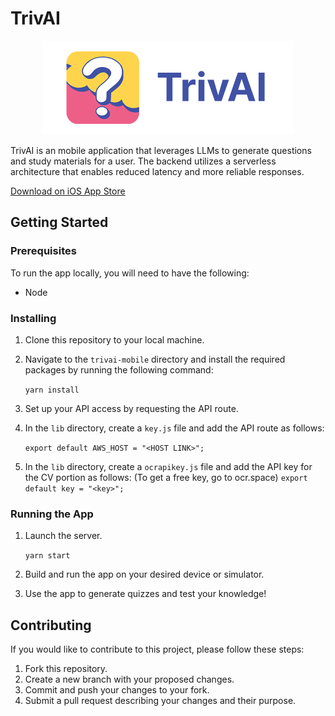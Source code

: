 # TrivAI

<center><img src="https://github.com/mbulling/TrivAI-mobile/blob/main/Slides/banner-trivai.png?raw=true" style="max-width: 500px; max-height: 150px; width: auto; height: auto;"></img></center>

TrivAI is an mobile application that leverages LLMs to generate questions and study materials for a user. The backend utilizes a serverless architecture that enables reduced latency and more reliable responses.

<a href="https://apps.apple.com/us/app/trivai/id6447194187">Download on iOS App Store</a>

## Getting Started

### Prerequisites

To run the app locally, you will need to have the following:

- Node

### Installing

1. Clone this repository to your local machine.
2. Navigate to the `trivai-mobile` directory and install the required packages by running the following command:

      ```yarn install```


3. Set up your API access by requesting the API route.
4. In the `lib` directory, create a `key.js` file and add the API route as follows:

    ```export default AWS_HOST = "<HOST LINK>";```
    
5. In the `lib` directory, create a `ocrapikey.js` file and add the API key for the CV portion as follows: (To get a free key, go to ocr.space)
    ```export default key = "<key>";```
   

### Running the App

1. Launch the server.

    ```yarn start```

2. Build and run the app on your desired device or simulator.
3. Use the app to generate quizzes and test your knowledge!

## Contributing

If you would like to contribute to this project, please follow these steps:

1. Fork this repository.
2. Create a new branch with your proposed changes.
3. Commit and push your changes to your fork.
4. Submit a pull request describing your changes and their purpose.











